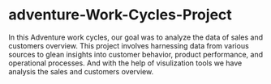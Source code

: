 # adventure-Work-Cycles-Project
In this Adventure work cycles, our goal was to analyze the data of sales and customers overview.
This project involves harnessing data from various sources to glean insights into customer behavior, product performance, and operational processes.
And with the help of visulization tools we have analysis the sales and customers overview.
